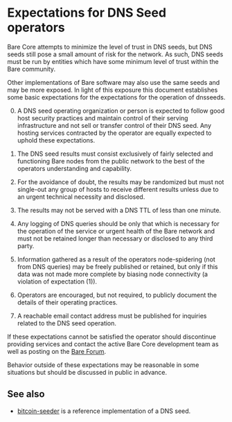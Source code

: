 Expectations for DNS Seed operators
===================================

Bare Core attempts to minimize the level of trust in DNS seeds,
but DNS seeds still pose a small amount of risk for the network.
As such, DNS seeds must be run by entities which have some minimum
level of trust within the Bare community.

Other implementations of Bare software may also use the same
seeds and may be more exposed. In light of this exposure this
document establishes some basic expectations for the expectations
for the operation of dnsseeds.

0. A DNS seed operating organization or person is expected
to follow good host security practices and maintain control of
their serving infrastructure and not sell or transfer control of their
DNS seed. Any hosting services contracted by the operator are
equally expected to uphold these expectations.

1. The DNS seed results must consist exclusively of fairly selected and
functioning Bare nodes from the public network to the best of the
operators understanding and capability.

2. For the avoidance of doubt, the results may be randomized but must not
single-out any group of hosts to receive different results unless due to an
urgent technical necessity and disclosed.

3. The results may not be served with a DNS TTL of less than one minute.

4. Any logging of DNS queries should be only that which is necessary
for the operation of the service or urgent health of the Bare
network and must not be retained longer than necessary or disclosed
to any third party.

5. Information gathered as a result of the operators node-spidering
(not from DNS queries) may be freely published or retained, but only
if this data was not made more complete by biasing node connectivity
(a violation of expectation (1)).

6. Operators are encouraged, but not required, to publicly document the
details of their operating practices.

7. A reachable email contact address must be published for inquiries
related to the DNS seed operation.

If these expectations cannot be satisfied the operator should
discontinue providing services and contact the active Bare
Core development team as well as posting on the
[Bare Forum](https://google.forum.com/).

Behavior outside of these expectations may be reasonable in some
situations but should be discussed in public in advance.

See also
--------

- [bitcoin-seeder](https://github.com/sipa/bitcoin-seeder) is a reference implementation of a DNS seed.